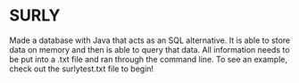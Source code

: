 # SURLY
Made a database with Java that acts as an SQL alternative. It is able to store data on memory and then is able to query that data. All information needs to be put into a .txt file and ran through the command line. To see an example, check out the surlytest.txt file to begin!
